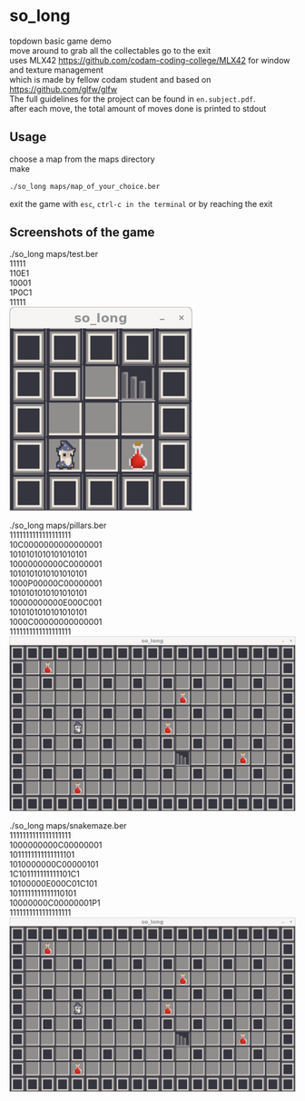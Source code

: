 # so_long
topdown basic game demo \
move around to grab all the collectables go to the exit \
uses MLX42 https://github.com/codam-coding-college/MLX42 for window and texture management \
which is made by fellow codam student and based on https://github.com/glfw/glfw \
The full guidelines for the project can be found in `en.subject.pdf`. \
after each move, the total amount of moves done is printed to stdout

## Usage
choose a map from the maps directory \
make
```bash
./so_long maps/map_of_your_choice.ber
```
exit the game with `esc`, `ctrl-c in the terminal` or by reaching the exit

## Screenshots of the game
./so_long maps/test.ber \
11111 \
110E1 \
10001 \
1P0C1 \
11111 \
![from_test.ber](screenshots/from_test.ber.png)

./so_long maps/pillars.ber \
1111111111111111111 \
10C0000000000000001 \
1010101010101010101 \
10000000000C0000001 \
1010101010101010101 \
1000P00000C00000001 \
1010101010101010101 \
10000000000E000C001 \
1010101010101010101 \
1000C00000000000001 \
1111111111111111111 \
![from_pillars.ber](screenshots/from_pillars.ber.png)

./so_long maps/snakemaze.ber \
1111111111111111111 \
1000000000C00000001 \
1011111111111111101 \
1010000000C00000101 \
1C101111111111101C1 \
10100000E000C01C101 \
1011111111111110101 \
10000000C00000001P1 \
1111111111111111111 \
![from_snakemaze.ber](screenshots/from_snakemaze.ber.png)
